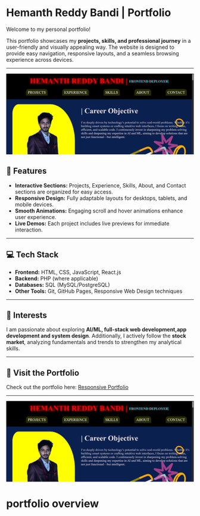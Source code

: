 
# Hemanth Reddy Bandi | Portfolio

Welcome to my personal portfolio!  

This portfolio showcases my **projects, skills, and professional journey** in a user-friendly and visually appealing way. The website is designed to provide easy navigation, responsive layouts, and a seamless browsing experience across devices.

---
<img src="Screenshot (3).png">

## 🌟 Features

- **Interactive Sections:** Projects, Experience, Skills, About, and Contact sections are organized for easy access.  
- **Responsive Design:** Fully adaptable layouts for desktops, tablets, and mobile devices.  
- **Smooth Animations:** Engaging scroll and hover animations enhance user experience.  
- **Live Demos:** Each project includes live previews for immediate interaction.

---

## 💻 Tech Stack

- **Frontend:** HTML, CSS, JavaScript, React.js  
- **Backend:** PHP (where applicable)  
- **Databases:** SQL (MySQL/PostgreSQL)  
- **Other Tools:** Git, GitHub Pages, Responsive Web Design techniques

---

## 📝 Interests

I am passionate about exploring **AI/ML, full-stack web development,app development and system design**. Additionally, I actively follow the **stock market**, analyzing fundamentals and trends to strengthen my analytical skills.

---

## 🔗 Visit the Portfolio

Check out the portfolio here: [Responsive Portfolio](https://hemanthreddybandi.github.io/responsive_portfolio/)  

---


<img src="Screenshot (3).png">
 
<h1>portfolio overview</h1>
<img src="Screenshot (3).png</>

